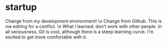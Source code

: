 # startup
Change from my development environment! \n
Change from Github. This is me editing for a conflict. \n
What I learned: don't work with other people. In all seriousness, Git is cool, although there is a steep learning curve. I'm excited to get more comfortable with it.